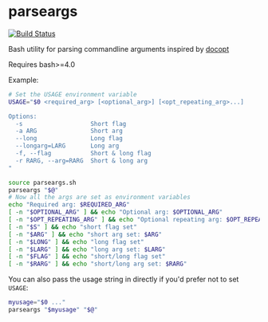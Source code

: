 # parseargs
[![Build Status](https://travis-ci.org/stevearc/parseargs.svg?branch=master)](https://travis-ci.org/stevearc/parseargs)

Bash utility for parsing commandline arguments inspired by [docopt](http://docopt.org/)

Requires bash>=4.0

Example:
```bash
# Set the USAGE environment variable
USAGE="$0 <required_arg> [<optional_arg>] [<opt_repeating_arg>...]

Options:
  -s                   Short flag
  -a ARG               Short arg
  --long               Long flag
  --longarg=LARG       Long arg
  -f, --flag           Short & long flag
  -r RARG, --arg=RARG  Short & long arg
"

source parseargs.sh
parseargs "$@"
# Now all the args are set as environment variables
echo "Required arg: $REQUIRED_ARG"
[ -n "$OPTIONAL_ARG" ] && echo "Optional arg: $OPTIONAL_ARG"
[ -n "$OPT_REPEATING_ARG" ] && echo "Optional repeating arg: $OPT_REPEATING_ARG"
[ -n "$S" ] && echo "short flag set"
[ -n "$ARG" ] && echo "short arg set: $ARG"
[ -n "$LONG" ] && echo "long flag set"
[ -n "$LARG" ] && echo "long arg set: $LARG"
[ -n "$FLAG" ] && echo "short/long flag set"
[ -n "$RARG" ] && echo "short/long arg set: $RARG"
```

You can also pass the usage string in directly if you'd prefer not to set `USAGE`:
```bash
myusage="$0 ..."
parseargs "$myusage" "$@"
```
